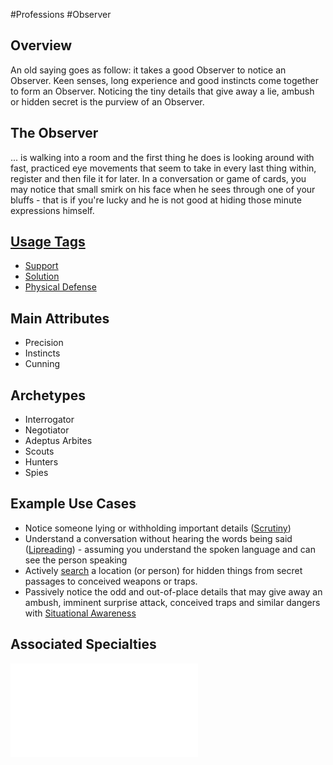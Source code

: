 #Professions #Observer
## Overview
An old saying goes as follow: it takes a good Observer to notice an Observer. Keen senses, long experience and good instincts come together to form an Observer.
Noticing the tiny details that give away a lie, ambush or hidden secret is the purview of an Observer.

## The Observer
... is walking into a room and the first thing he does is looking around with fast, practiced eye movements that seem to take in every last thing within, register and then file it for later. In a conversation or game of cards, you may notice that small smirk on his face when he sees through one of your bluffs - that is if you're lucky and he is not good at hiding those minute expressions himself.


## [Usage Tags](/SkillSystem/Usage%20Tag.md)
- [Support](/SkillSystem/Tags/Support.md)
- [Solution](/SkillSystem/Tags/Solution.md)
- [Physical Defense](/SkillSystem/Tags/Physical%20Defense.md)

## Main Attributes
- Precision 
- Instincts
- Cunning

## Archetypes 
- Interrogator
- Negotiator
- Adeptus Arbites
- Scouts
- Hunters
- Spies

## Example Use Cases
- Notice someone lying or withholding important details ([Scrutiny](/SkillSystem/Specialties/Scrutiny.md))
- Understand a conversation without hearing the words being said ([Lipreading](/SkillSystem/Specialties/Lipreading.md)) - assuming you understand the spoken language and can see the person speaking
- Actively [search](/SkillSystem/Specialties/Search.md) a location (or person) for hidden things from secret passages to conceived weapons or traps.
- Passively notice the odd and out-of-place details that may give away an ambush, imminent surprise attack, conceived traps and similar dangers with [Situational Awareness](/SkillSystem/Specialties/Situational%20Awareness.md)

## Associated Specialties
![](</SkillSystem/Specialties/Observer Specialties.md>)